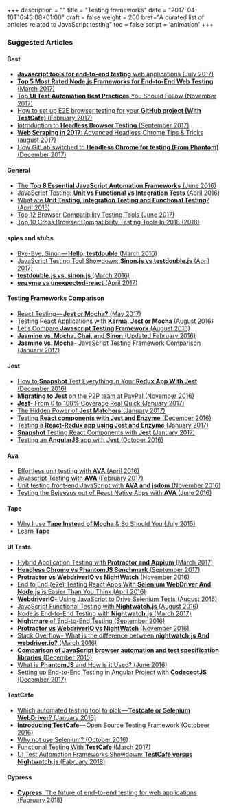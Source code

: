 +++
description = ""
title = "Testing frameworks"
date = "2017-04-10T16:43:08+01:00"
draft = false
weight = 200
bref="A curated list of articles related to JavaScript testing"
toc = false
script = 'animation'
+++

<div class="section-inner sectionLayout--insetColumn">

<h3 name="74ac" id="74ac" class="graf graf--h3 graf-after--p">Suggested Articles</h3><h4 name="8c74" id="8c74" class="graf graf--h4 graf-after--h3">Best</h4><ul class="postList"><li name="d898" id="d898" class="graf graf--li graf-after--h4"><a href="http://mo.github.io/2017/07/20/javascript-e2e-integration-testing.html" data-href="http://mo.github.io/2017/07/20/javascript-e2e-integration-testing.html" class="markup--anchor markup--li-anchor" rel="nofollow noopener" target="_blank"><strong class="markup--strong markup--li-strong">Javascript tools for end-to-end testing</strong> web applications (July 2017)</a></li><li name="430e" id="430e" class="graf graf--li graf-after--li"><a href="https://medium.com/@adrian_lewis/top-5-most-rated-node-js-frameworks-for-end-to-end-web-testing-f8ebca4e5d44" data-href="https://medium.com/@adrian_lewis/top-5-most-rated-node-js-frameworks-for-end-to-end-web-testing-f8ebca4e5d44" class="markup--anchor markup--li-anchor" target="_blank"><strong class="markup--strong markup--li-strong">Top 5 Most Rated Node.js Frameworks for End-to-End Web Testing</strong> (March 2017)</a></li><li name="2ab3" id="2ab3" class="graf graf--li graf-after--li"><a href="https://www.blazemeter.com/blog/top-15-ui-test-automation-best-practices-you-should-follow" data-href="https://www.blazemeter.com/blog/top-15-ui-test-automation-best-practices-you-should-follow" class="markup--anchor markup--li-anchor" rel="noopener nofollow" target="_blank">Top <strong class="markup--strong markup--li-strong">UI Test Automation Best Practices</strong> You Should Follow (November 2017)</a></li><li name="4e05" id="4e05" class="graf graf--li graf-after--li"><a href="https://hackernoon.com/how-to-set-up-e2e-browser-testing-for-your-github-project-89c24e15a84" data-href="https://hackernoon.com/how-to-set-up-e2e-browser-testing-for-your-github-project-89c24e15a84" class="markup--anchor markup--li-anchor" rel="nofollow noopener" target="_blank">How to set up E2E browser testing for your <strong class="markup--strong markup--li-strong">GitHub project (With TestCafe) </strong>(February 2017)</a></li><li name="abbd" id="abbd" class="graf graf--li graf-after--li"><a href="https://blog.logrocket.com/introduction-to-headless-browser-testing-44b82310b27c" data-href="https://blog.logrocket.com/introduction-to-headless-browser-testing-44b82310b27c" class="markup--anchor markup--li-anchor" rel="nofollow noopener" target="_blank">Introduction to <strong class="markup--strong markup--li-strong">Headless Browser Testing</strong> (September 2017)</a></li><li name="0974" id="0974" class="graf graf--li graf-after--li"><a href="https://blog.phantombuster.com/web-scraping-in-2017-headless-chrome-tips-tricks-4d6521d695e8" data-href="https://blog.phantombuster.com/web-scraping-in-2017-headless-chrome-tips-tricks-4d6521d695e8" class="markup--anchor markup--li-anchor" rel="nofollow noopener" target="_blank"><strong class="markup--strong markup--li-strong">Web Scraping in 2017</strong>: Advanced Headless Chrome Tips &amp; Tricks (august 2017)</a></li><li name="eaf1" id="eaf1" class="graf graf--li graf-after--li"><a href="https://about.gitlab.com/2017/12/19/moving-to-headless-chrome/" data-href="https://about.gitlab.com/2017/12/19/moving-to-headless-chrome/" class="markup--anchor markup--li-anchor" rel="nofollow noopener" target="_blank">How GitLab switched to <strong class="markup--strong markup--li-strong">Headless Chrome for testing (From Phantom)</strong>(December 2017)</a></li></ul><h4 name="ad77" id="ad77" class="graf graf--h4 graf-after--li">General</h4><ul class="postList"><li name="d7b9" id="d7b9" class="graf graf--li graf-after--h4"><a href="https://www.joecolantonio.com/2016/06/14/top-8-essential-javascript-automation-frameworks/" data-href="https://www.joecolantonio.com/2016/06/14/top-8-essential-javascript-automation-frameworks/" class="markup--anchor markup--li-anchor" rel="noopener nofollow" target="_blank">The <strong class="markup--strong markup--li-strong">Top 8 Essential JavaScript Automation Frameworks</strong> (June 2016)</a></li><li name="5967" id="5967" class="graf graf--li graf-after--li"><a href="https://www.sitepoint.com/javascript-testing-unit-functional-integration/" data-href="https://www.sitepoint.com/javascript-testing-unit-functional-integration/" class="markup--anchor markup--li-anchor" rel="noopener nofollow" target="_blank">JavaScript Testing: <strong class="markup--strong markup--li-strong">Unit vs Functional vs Integration Tests</strong> (April 2016)</a></li><li name="1d61" id="1d61" class="graf graf--li graf-after--li"><a href="https://codeutopia.net/blog/2015/04/11/what-are-unit-testing-integration-testing-and-functional-testing/" data-href="https://codeutopia.net/blog/2015/04/11/what-are-unit-testing-integration-testing-and-functional-testing/" class="markup--anchor markup--li-anchor" rel="noopener nofollow" target="_blank">What are <strong class="markup--strong markup--li-strong">Unit Testing, Integration Testing and Functional Testing</strong>? (April 2015)</a></li><li name="f046" id="f046" class="graf graf--li graf-after--li"><a href="https://www.keycdn.com/blog/browser-compatibility-testing-tools/" data-href="https://www.keycdn.com/blog/browser-compatibility-testing-tools/" class="markup--anchor markup--li-anchor" rel="nofollow noopener" target="_blank">Top 12 Browser Compatibility Testing Tools (June 2017)</a></li><li name="dcc6" id="dcc6" class="graf graf--li graf-after--li"><a href="https://www.guru99.com/top-10-cross-browser-testing-tools.html" data-href="https://www.guru99.com/top-10-cross-browser-testing-tools.html" class="markup--anchor markup--li-anchor" rel="nofollow noopener" target="_blank">Top 10 Cross Browser Compatibility Testing Tools In 2018 (2018)</a></li></ul><h4 name="f6b3" id="f6b3" class="graf graf--h4 graf-after--li">spies and&nbsp;stubs</h4><ul class="postList"><li name="2972" id="2972" class="graf graf--li graf-after--h4"><a href="https://spin.atomicobject.com/2016/03/21/javascript-mocking-testdouble/" data-href="https://spin.atomicobject.com/2016/03/21/javascript-mocking-testdouble/" class="markup--anchor markup--li-anchor" rel="noopener nofollow" target="_blank">Bye-Bye, Sinon — <strong class="markup--strong markup--li-strong">Hello, testdouble</strong> (March 2016)</a></li><li name="9ff2" id="9ff2" class="graf graf--li graf-after--li"><a href="https://www.sitepoint.com/javascript-testing-tool-showdown-sinon-js-vs-testdouble-js/" data-href="https://www.sitepoint.com/javascript-testing-tool-showdown-sinon-js-vs-testdouble-js/" class="markup--anchor markup--li-anchor" rel="noopener nofollow" target="_blank">JavaScript Testing Tool Showdown: <strong class="markup--strong markup--li-strong">Sinon.js vs testdouble.js</strong> (April 2017)</a></li><li name="a20b" id="a20b" class="graf graf--li graf-after--li"><a href="http://blog.testdouble.com/posts/2016-03-13-testdouble-vs-sinon.html" data-href="http://blog.testdouble.com/posts/2016-03-13-testdouble-vs-sinon.html" class="markup--anchor markup--li-anchor" rel="noopener nofollow" target="_blank"><strong class="markup--strong markup--li-strong">testdouble.js vs. sinon.js </strong>(March 2016)</a></li><li name="959e" id="959e" class="graf graf--li graf-after--li"><a href="https://medium.com/@bruderstein/enzyme-vs-unexpected-react-ee9cb099d12b" data-href="https://medium.com/@bruderstein/enzyme-vs-unexpected-react-ee9cb099d12b" class="markup--anchor markup--li-anchor" target="_blank"><strong class="markup--strong markup--li-strong">enzyme vs unexpected-react</strong> (April 2017)</a></li></ul><h4 name="638c" id="638c" class="graf graf--h4 graf-after--li">Testing Frameworks Comparison</h4><ul class="postList"><li name="c94e" id="c94e" class="graf graf--li graf-after--h4"><a href="https://spin.atomicobject.com/2017/05/02/react-testing-jest-vs-mocha/" data-href="https://spin.atomicobject.com/2017/05/02/react-testing-jest-vs-mocha/" class="markup--anchor markup--li-anchor" rel="nofollow noopener" target="_blank">React Testing — <strong class="markup--strong markup--li-strong">Jest or Mocha?</strong> (May 2017)</a></li><li name="56ff" id="56ff" class="graf graf--li graf-after--li"><a href="http://instea.sk/2016/08/testing-react-applications-with-karma-jest-or-mocha/" data-href="http://instea.sk/2016/08/testing-react-applications-with-karma-jest-or-mocha/" class="markup--anchor markup--li-anchor" rel="noopener nofollow" target="_blank">Testing React Applications with <strong class="markup--strong markup--li-strong">Karma, Jest or Mocha </strong>(August 2016)</a></li><li name="3bc6" id="3bc6" class="graf graf--li graf-after--li"><a href="https://medium.com/cardinal-solutions/lets-compare-javascript-testing-frameworks-bb500f0b1006" data-href="https://medium.com/cardinal-solutions/lets-compare-javascript-testing-frameworks-bb500f0b1006" class="markup--anchor markup--li-anchor" target="_blank">Let’s Compare <strong class="markup--strong markup--li-strong">Javascript Testing Framework</strong> (August 2016)</a></li><li name="1508" id="1508" class="graf graf--li graf-after--li"><a href="http://thejsguy.com/2015/01/12/jasmine-vs-mocha-chai-and-sinon.html" data-href="http://thejsguy.com/2015/01/12/jasmine-vs-mocha-chai-and-sinon.html" class="markup--anchor markup--li-anchor" rel="noopener nofollow" target="_blank"><strong class="markup--strong markup--li-strong">Jasmine vs. Mocha, Chai, and Sinon</strong> (Updated February 2016)</a></li><li name="fcd0" id="fcd0" class="graf graf--li graf-after--li"><a href="http://www.tisa-software.com/news/blog/217-jasmine-mocha-javascript-testing-framework-comparison" data-href="http://www.tisa-software.com/news/blog/217-jasmine-mocha-javascript-testing-framework-comparison" class="markup--anchor markup--li-anchor" rel="noopener nofollow" target="_blank"><strong class="markup--strong markup--li-strong">Jasmine vs. Mocha</strong>- JavaScript Testing Framework Comparison<br>(January 2017)</a></li></ul><h4 name="837b" id="837b" class="graf graf--h4 graf-after--li">Jest</h4><ul class="postList"><li name="45fa" id="45fa" class="graf graf--li graf-after--h4"><a href="https://hackernoon.com/how-to-snapshot-test-everything-in-your-redux-app-with-jest-fde305ebedea" data-href="https://hackernoon.com/how-to-snapshot-test-everything-in-your-redux-app-with-jest-fde305ebedea" class="markup--anchor markup--li-anchor" rel="noopener nofollow" target="_blank">How to <strong class="markup--strong markup--li-strong">Snapshot </strong>Test Everything in Your <strong class="markup--strong markup--li-strong">Redux App With Jest</strong><br>(December 2016)</a></li><li name="3942" id="3942" class="graf graf--li graf-after--li"><a href="https://medium.com/@kentcdodds/migrating-to-jest-881f75366e7e" data-href="https://medium.com/@kentcdodds/migrating-to-jest-881f75366e7e" class="markup--anchor markup--li-anchor" target="_blank"><strong class="markup--strong markup--li-strong">Migrating to Jest</strong> on the P2P team at PayPal (November 2016)</a></li><li name="cf89" id="cf89" class="graf graf--li graf-after--li"><a href="https://hackernoon.com/from-0-to-100-coverage-real-quick-d71dda7069e5" data-href="https://hackernoon.com/from-0-to-100-coverage-real-quick-d71dda7069e5" class="markup--anchor markup--li-anchor" rel="noopener nofollow" target="_blank"><strong class="markup--strong markup--li-strong">Jest</strong>- From 0 to 100% Coverage Real Quick (January 2017)</a></li><li name="3e84" id="3e84" class="graf graf--li graf-after--li"><a href="https://medium.com/@boriscoder/the-hidden-power-of-jest-matchers-f3d86d8101b0" data-href="https://medium.com/@boriscoder/the-hidden-power-of-jest-matchers-f3d86d8101b0" class="markup--anchor markup--li-anchor" target="_blank">The Hidden Power of <strong class="markup--strong markup--li-strong">Jest Matchers</strong> (January 2017)</a></li><li name="1d66" id="1d66" class="graf graf--li graf-after--li"><a href="https://hackernoon.com/testing-react-components-with-jest-and-enzyme-41d592c174f" data-href="https://hackernoon.com/testing-react-components-with-jest-and-enzyme-41d592c174f" class="markup--anchor markup--li-anchor" rel="noopener nofollow" target="_blank">Testing <strong class="markup--strong markup--li-strong">React components with Jest and Enzyme</strong> (December 2016)</a></li><li name="4efa" id="4efa" class="graf graf--li graf-after--li"><a href="https://medium.com/@gethylgeorge/testing-a-react-redux-app-using-jest-and-enzyme-b349324803a9" data-href="https://medium.com/@gethylgeorge/testing-a-react-redux-app-using-jest-and-enzyme-b349324803a9" class="markup--anchor markup--li-anchor" target="_blank">Testing a <strong class="markup--strong markup--li-strong">React-Redux app using Jest and Enzyme</strong> (January 2017)</a></li><li name="299f" id="299f" class="graf graf--li graf-after--li"><a href="https://semaphoreci.com/community/tutorials/snapshot-testing-react-components-with-jest" data-href="https://semaphoreci.com/community/tutorials/snapshot-testing-react-components-with-jest" class="markup--anchor markup--li-anchor" rel="noopener nofollow" target="_blank"><strong class="markup--strong markup--li-strong">Snapshot </strong>Testing React Components with <strong class="markup--strong markup--li-strong">Jest </strong>(January 2017)</a></li><li name="75d8" id="75d8" class="graf graf--li graf-after--li"><a href="https://medium.com/aya-experience/testing-an-angularjs-app-with-jest-3029a613251" data-href="https://medium.com/aya-experience/testing-an-angularjs-app-with-jest-3029a613251" class="markup--anchor markup--li-anchor" target="_blank">Testing an <strong class="markup--strong markup--li-strong">AngularJS </strong>app with <strong class="markup--strong markup--li-strong">Jest</strong> (October 2016)</a></li></ul><h4 name="eae9" id="eae9" class="graf graf--h4 graf-after--li">Ava</h4><ul class="postList"><li name="87f2" id="87f2" class="graf graf--li graf-after--h4"><a href="https://wecodetheweb.com/2016/04/19/effortless-unit-testing-with-ava/" data-href="https://wecodetheweb.com/2016/04/19/effortless-unit-testing-with-ava/" class="markup--anchor markup--li-anchor" rel="noopener nofollow" target="_blank">Effortless unit testing with <strong class="markup--strong markup--li-strong">AVA </strong>(April 2016)</a></li><li name="b255" id="b255" class="graf graf--li graf-after--li"><a href="https://atendesigngroup.com/blog/javascript-testing-ava" data-href="https://atendesigngroup.com/blog/javascript-testing-ava" class="markup--anchor markup--li-anchor" rel="noopener nofollow" target="_blank">Javascript Testing with <strong class="markup--strong markup--li-strong">AVA </strong>(February 2017)</a></li><li name="0396" id="0396" class="graf graf--li graf-after--li"><a href="https://tech.just-eat.com/2016/11/10/unit-testing-front-end-javascript-with-ava-and-jsdom/" data-href="https://tech.just-eat.com/2016/11/10/unit-testing-front-end-javascript-with-ava-and-jsdom/" class="markup--anchor markup--li-anchor" rel="noopener nofollow" target="_blank">Unit testing front-end JavaScript with <strong class="markup--strong markup--li-strong">AVA and jsdom</strong> (November 2016)</a></li><li name="4540" id="4540" class="graf graf--li graf-after--li"><a href="https://shift.infinite.red/testing-the-bejeezus-out-of-react-native-apps-with-ava-330f51f8f6c3" data-href="https://shift.infinite.red/testing-the-bejeezus-out-of-react-native-apps-with-ava-330f51f8f6c3" class="markup--anchor markup--li-anchor" rel="noopener nofollow" target="_blank">Testing the Bejeezus out of React Native Apps with <strong class="markup--strong markup--li-strong">AVA </strong>(June 2016)</a></li></ul><h4 name="0e11" id="0e11" class="graf graf--h4 graf-after--li">Tape</h4><ul class="postList"><li name="aaf7" id="aaf7" class="graf graf--li graf-after--h4"><a href="https://medium.com/javascript-scene/why-i-use-tape-instead-of-mocha-so-should-you-6aa105d8eaf4" data-href="https://medium.com/javascript-scene/why-i-use-tape-instead-of-mocha-so-should-you-6aa105d8eaf4" class="markup--anchor markup--li-anchor" target="_blank">Why I use <strong class="markup--strong markup--li-strong">Tape Instead of Mocha</strong> &amp; So Should You (July 2015)</a></li><li name="a53a" id="a53a" class="graf graf--li graf-after--li"><a href="https://github.com/dwyl/learn-tape" data-href="https://github.com/dwyl/learn-tape" class="markup--anchor markup--li-anchor" rel="noopener nofollow" target="_blank">Learn <strong class="markup--strong markup--li-strong">Tape</strong></a></li></ul><h4 name="a155" id="a155" class="graf graf--h4 graf-after--li">UI Tests</h4><ul class="postList"><li name="198d" id="198d" class="graf graf--li graf-after--h4"><a href="https://moduscreate.com/blog/hybrid-application-testing-with-protractor-and-appium/" data-href="https://moduscreate.com/blog/hybrid-application-testing-with-protractor-and-appium/" class="markup--anchor markup--li-anchor" rel="nofollow noopener" target="_blank">Hybrid Application Testing with<strong class="markup--strong markup--li-strong"> Protractor and Appium</strong> (March 2017)</a></li><li name="8201" id="8201" class="graf graf--li graf-after--li"><a href="https://hackernoon.com/benchmark-headless-chrome-vs-phantomjs-e7f44c6956c" data-href="https://hackernoon.com/benchmark-headless-chrome-vs-phantomjs-e7f44c6956c" class="markup--anchor markup--li-anchor" rel="nofollow noopener" target="_blank"><strong class="markup--strong markup--li-strong">Headless Chrome vs PhantomJS Benchmark</strong> (September 2017)</a></li><li name="0b5e" id="0b5e" class="graf graf--li graf-after--li"><a href="http://www.webdriverjs.com/protractor-vs-webdriverio-vs-nightwatch/" data-href="http://www.webdriverjs.com/protractor-vs-webdriverio-vs-nightwatch/" class="markup--anchor markup--li-anchor" rel="noopener nofollow" target="_blank"><strong class="markup--strong markup--li-strong">Protractor vs WebdriverIO vs NightWatch</strong> (November 2016)</a></li><li name="becc" id="becc" class="graf graf--li graf-after--li"><a href="https://marmelab.com/blog/2016/04/19/e2e-testing-with-node-and-es6.html" data-href="https://marmelab.com/blog/2016/04/19/e2e-testing-with-node-and-es6.html" class="markup--anchor markup--li-anchor" rel="noopener nofollow" target="_blank">End to End (e2e) Testing React Apps With <strong class="markup--strong markup--li-strong">Selenium WebDriver And Node.js</strong> is Easier Than You Think (April 2016)</a></li><li name="9fe1" id="9fe1" class="graf graf--li graf-after--li"><a href="https://blog.dmbcllc.com/using-javascript-to-drive-selenium-tests/" data-href="https://blog.dmbcllc.com/using-javascript-to-drive-selenium-tests/" class="markup--anchor markup--li-anchor" rel="noopener nofollow" target="_blank"><strong class="markup--strong markup--li-strong">WebdriverIO</strong>- Using JavaScript to Drive Selenium Tests (August 2016)</a></li><li name="2832" id="2832" class="graf graf--li graf-after--li"><a href="https://www.sitepoint.com/javascript-functional-testing-nightwatch-js/" data-href="https://www.sitepoint.com/javascript-functional-testing-nightwatch-js/" class="markup--anchor markup--li-anchor" rel="noopener nofollow" target="_blank">JavaScript Functional Testing with<strong class="markup--strong markup--li-strong"> Nightwatch.js</strong> (August 2016)</a></li><li name="499a" id="499a" class="graf graf--li graf-after--li"><a href="https://blog.risingstack.com/end-to-end-testing-with-nightwatch-js-node-js-at-scale/" data-href="https://blog.risingstack.com/end-to-end-testing-with-nightwatch-js-node-js-at-scale/" class="markup--anchor markup--li-anchor" rel="noopener nofollow" target="_blank">Node.js End-to-End Testing with <strong class="markup--strong markup--li-strong">Nightwatch.js</strong> (March 2017)</a></li><li name="8b03" id="8b03" class="graf graf--li graf-after--li"><a href="http://dsheiko.com/weblog/nightmare-of-end-to-end-testing" data-href="http://dsheiko.com/weblog/nightmare-of-end-to-end-testing" class="markup--anchor markup--li-anchor" rel="noopener nofollow" target="_blank"><strong class="markup--strong markup--li-strong">Nightmare </strong>of End-to-End Testing (September 2016)</a></li><li name="ae9d" id="ae9d" class="graf graf--li graf-after--li"><a href="http://www.webdriverjs.com/protractor-vs-webdriverio-vs-nightwatch/" data-href="http://www.webdriverjs.com/protractor-vs-webdriverio-vs-nightwatch/" class="markup--anchor markup--li-anchor" rel="noopener nofollow" target="_blank"><strong class="markup--strong markup--li-strong">Protractor vs WebdriverIO vs NightWatch </strong>(November 2016)</a></li><li name="750c" id="750c" class="graf graf--li graf-after--li"><a href="http://stackoverflow.com/questions/35981605/what-is-the-difference-between-nightwatch-js-and-webdriver-io" data-href="http://stackoverflow.com/questions/35981605/what-is-the-difference-between-nightwatch-js-and-webdriver-io" class="markup--anchor markup--li-anchor" rel="noopener nofollow" target="_blank">Stack Overflow- What is the difference between <strong class="markup--strong markup--li-strong">nightwatch.js And webdriver.io?</strong> (March 2016)</a></li><li name="62ba" id="62ba" class="graf graf--li graf-after--li"><a href="https://watirmelon.blog/2015/12/08/comparison-of-javascript-browser-automation-and-test-specification-libraries/" data-href="https://watirmelon.blog/2015/12/08/comparison-of-javascript-browser-automation-and-test-specification-libraries/" class="markup--anchor markup--li-anchor" rel="noopener nofollow" target="_blank"><strong class="markup--strong markup--li-strong">Comparison of JavaScript browser automation and test specification libraries</strong> (December 2015)</a></li><li name="1ba7" id="1ba7" class="graf graf--li graf-after--li"><a href="https://scotch.io/tutorials/what-is-phantomjs-and-how-is-it-used" data-href="https://scotch.io/tutorials/what-is-phantomjs-and-how-is-it-used" class="markup--anchor markup--li-anchor" rel="noopener nofollow" target="_blank">What is <strong class="markup--strong markup--li-strong">PhantomJS</strong> and How is it Used? (June 2016)</a></li><li name="3d42" id="3d42" class="graf graf--li graf-after--li"><a href="https://medium.com/@armno/setting-up-end-to-end-testing-in-angular-project-with-codeceptjs-ac1784de3420" data-href="https://medium.com/@armno/setting-up-end-to-end-testing-in-angular-project-with-codeceptjs-ac1784de3420" class="markup--anchor markup--li-anchor" target="_blank">Setting up End-to-End Testing in Angular Project with <strong class="markup--strong markup--li-strong">CodeceptJS </strong>(December 2017)</a></li></ul><h4 name="e231" id="e231" class="graf graf--h4 graf-after--li">TestCafe</h4><ul class="postList"><li name="0866" id="0866" class="graf graf--li graf-after--h4"><a href="http://onpathtesting.com/automated-testing-tool-testcafe-or-selenium-webdriver/" data-href="http://onpathtesting.com/automated-testing-tool-testcafe-or-selenium-webdriver/" class="markup--anchor markup--li-anchor" rel="noopener nofollow" target="_blank">Which automated testing tool to pick — <strong class="markup--strong markup--li-strong">Testcafe or Selenium WebDriver</strong>? (January 2016)</a></li><li name="78aa" id="78aa" class="graf graf--li graf-after--li"><a href="https://devexpress.github.io/testcafe/blog/introducing-testcafe-open-source-testing-framework.html" data-href="https://devexpress.github.io/testcafe/blog/introducing-testcafe-open-source-testing-framework.html" class="markup--anchor markup--li-anchor" rel="noopener nofollow" target="_blank"><strong class="markup--strong markup--li-strong">Introducing TestCafe</strong> — Open Source Testing Framework (Octobeer 2016)</a></li><li name="f5aa" id="f5aa" class="graf graf--li graf-after--li"><a href="https://testcafe-discuss.devexpress.com/t/why-not-use-selenium/47" data-href="https://testcafe-discuss.devexpress.com/t/why-not-use-selenium/47" class="markup--anchor markup--li-anchor" rel="noopener nofollow" target="_blank">Why not use Selenium? (October 2016)</a></li><li name="4521" id="4521" class="graf graf--li graf-after--li"><a href="http://mherman.org/blog/2017/03/19/functional-testing-with-testcafe" data-href="http://mherman.org/blog/2017/03/19/functional-testing-with-testcafe" class="markup--anchor markup--li-anchor" rel="noopener nofollow" target="_blank">Functional Testing With <strong class="markup--strong markup--li-strong">TestCafe </strong>(March 2017)</a></li><li name="69e7" id="69e7" class="graf graf--li graf-after--li"><a href="http://www.pqatesting.com/our_ideas/blog/u" data-href="http://www.pqatesting.com/our_ideas/blog/u" class="markup--anchor markup--li-anchor" rel="nofollow noopener" target="_blank">UI Test Automation Frameworks Showdown: <strong class="markup--strong markup--li-strong">TestCafé versus Nightwatch.js</strong> (Fabruary 2018)</a></li></ul><h4 name="d78c" id="d78c" class="graf graf--h4 graf-after--li">Cypress</h4><ul class="postList"><li name="577c" id="577c" class="graf graf--li graf-after--h4 graf--trailing"><a href="https://quizlet.com/blog/cypress-the-future-of-end-to-end-testing-for-web-applications" data-href="https://quizlet.com/blog/cypress-the-future-of-end-to-end-testing-for-web-applications" class="markup--anchor markup--li-anchor" rel="nofollow noopener" target="_blank"><strong class="markup--strong markup--li-strong">Cypress</strong>: The future of end-to-end testing for web applications (Fabruary 2018)</a></li></ul></div>